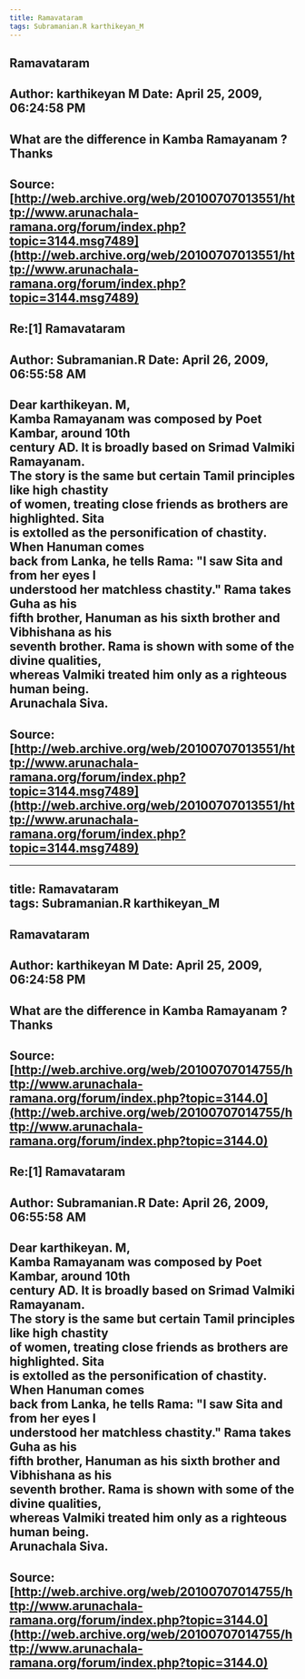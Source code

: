 ```yaml
--- 
title: Ramavataram   
tags: Subramanian.R karthikeyan_M  
---  
```

## Ramavataram  
Author: karthikeyan M       Date: April 25, 2009, 06:24:58 PM  
---  
What are the difference in Kamba Ramayanam ?   
Thanks
 ---  
Source:[http://web.archive.org/web/20100707013551/http://www.arunachala-ramana.org/forum/index.php?topic=3144.msg7489](http://web.archive.org/web/20100707013551/http://www.arunachala-ramana.org/forum/index.php?topic=3144.msg7489)   
---  

## Re:[1] Ramavataram  
Author: Subramanian.R       Date: April 26, 2009, 06:55:58 AM  
---  
Dear karthikeyan. M,   
Kamba Ramayanam was composed by Poet Kambar, around 10th   
century AD. It is broadly based on Srimad Valmiki Ramayanam.   
The story is the same but certain Tamil principles like high chastity   
of women, treating close friends as brothers are highlighted. Sita   
is extolled as the personification of chastity. When Hanuman comes   
back from Lanka, he tells Rama: "I saw Sita and from her eyes I   
understood her matchless chastity." Rama takes Guha as his   
fifth brother, Hanuman as his sixth brother and Vibhishana as his   
seventh brother. Rama is shown with some of the divine qualities,   
whereas Valmiki treated him only as a righteous human being.   
Arunachala Siva.
 ---  
Source:[http://web.archive.org/web/20100707013551/http://www.arunachala-ramana.org/forum/index.php?topic=3144.msg7489](http://web.archive.org/web/20100707013551/http://www.arunachala-ramana.org/forum/index.php?topic=3144.msg7489)   
---  

--- 
title: Ramavataram   
tags: Subramanian.R karthikeyan_M  
---  
## Ramavataram  
Author: karthikeyan M       Date: April 25, 2009, 06:24:58 PM  
---  
What are the difference in Kamba Ramayanam ?   
Thanks
 ---  
Source:[http://web.archive.org/web/20100707014755/http://www.arunachala-ramana.org/forum/index.php?topic=3144.0](http://web.archive.org/web/20100707014755/http://www.arunachala-ramana.org/forum/index.php?topic=3144.0)   
---  

## Re:[1] Ramavataram  
Author: Subramanian.R       Date: April 26, 2009, 06:55:58 AM  
---  
Dear karthikeyan. M,   
Kamba Ramayanam was composed by Poet Kambar, around 10th   
century AD. It is broadly based on Srimad Valmiki Ramayanam.   
The story is the same but certain Tamil principles like high chastity   
of women, treating close friends as brothers are highlighted. Sita   
is extolled as the personification of chastity. When Hanuman comes   
back from Lanka, he tells Rama: "I saw Sita and from her eyes I   
understood her matchless chastity." Rama takes Guha as his   
fifth brother, Hanuman as his sixth brother and Vibhishana as his   
seventh brother. Rama is shown with some of the divine qualities,   
whereas Valmiki treated him only as a righteous human being.   
Arunachala Siva.
 ---  
Source:[http://web.archive.org/web/20100707014755/http://www.arunachala-ramana.org/forum/index.php?topic=3144.0](http://web.archive.org/web/20100707014755/http://www.arunachala-ramana.org/forum/index.php?topic=3144.0)   
---  


